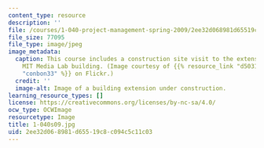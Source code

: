 ```yaml
---
content_type: resource
description: ''
file: /courses/1-040-project-management-spring-2009/2ee32d068981d65519c8c094c5c11c03_1-040s09.jpg
file_size: 77095
file_type: image/jpeg
image_metadata:
  caption: This course includes a construction site visit to the extension of the
    MIT Media Lab building. (Image courtesy of {{% resource_link "d5031f87-479a-4bc1-bcd5-d59f2e75eb46"
    "conbon33" %}} on Flickr.)
  credit: ''
  image-alt: Image of a building extension under construction.
learning_resource_types: []
license: https://creativecommons.org/licenses/by-nc-sa/4.0/
ocw_type: OCWImage
resourcetype: Image
title: 1-040s09.jpg
uid: 2ee32d06-8981-d655-19c8-c094c5c11c03
---
```

